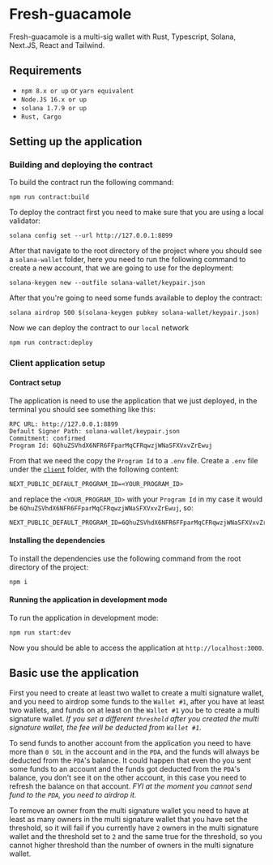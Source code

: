 # Fresh-guacamole

Fresh-guacamole is a multi-sig wallet with Rust, Typescript, Solana, Next.JS, React and Tailwind.

## Requirements

- `npm 8.x or up` or `yarn equivalent`
- `Node.JS 16.x or up`
- `solana 1.7.9 or up`
- `Rust, Cargo`

## Setting up the application

### Building and deploying the contract

To build the contract run the following command:

```shell
npm run contract:build
```

To deploy the contract first you need to make sure that you are using a local validator:

```shell
solana config set --url http://127.0.0.1:8899
```

After that navigate to the root directory of the project where you should see a `solana-wallet` folder, here you need
to run the following command to create a new account, that we are going to use for the deployment:

```shell
solana-keygen new --outfile solana-wallet/keypair.json
```

After that you're going to need some funds available to deploy the contract:

```shell
solana airdrop 500 $(solana-keygen pubkey solana-wallet/keypair.json)
```

Now we can deploy the contract to our `local` network

```shell
npm run contract:deploy
```

### Client application setup

#### Contract setup

The application is need to use the application that we just deployed, in the terminal you should see something like this:

```shell
RPC URL: http://127.0.0.1:8899
Default Signer Path: solana-wallet/keypair.json
Commitment: confirmed
Program Id: 6QhuZSVhdX6NFR6FFparMqCFRqwzjWNaSFXVxvZrEwuj
```

From that we need the copy the `Program Id` to a `.env` file. Create a `.env` file under the [`client`](/client) folder,
with the following content:

```text
NEXT_PUBLIC_DEFAULT_PROGRAM_ID=<YOUR_PROGRAM_ID>
```

and replace the `<YOUR_PROGRAM_ID>` with your `Program Id` in my case it would be
`6QhuZSVhdX6NFR6FFparMqCFRqwzjWNaSFXVxvZrEwuj`, so:

```text
NEXT_PUBLIC_DEFAULT_PROGRAM_ID=6QhuZSVhdX6NFR6FFparMqCFRqwzjWNaSFXVxvZrEwuj
```

#### Installing the dependencies

To install the dependencies use the following command from the root directory of the project:

```shell
npm i
```

#### Running the application in development mode

To run the application in development mode:

```shell
npm run start:dev
```

Now you should be able to access the application at `http://localhost:3000`.

## Basic use the application

First you need to create at least two wallet to create a multi signature wallet, and you need to airdrop  some funds to
the `Wallet #1`, after you have at least two wallets, and funds on at least on the `Wallet #1` you be to create a multi
signature wallet. *If you set a different `threshold` after you created the multi signature wallet, the fee will be
deducted from `Wallet #1`*.

To send funds to another account from the application you need to have more than `0 SOL` in the account and in the `PDA`,
and the funds will always be deducted from the `PDA`'s balance. It could happen that even tho you sent some funds to an
account and the funds got deducted from the `PDA`'s balance, you don't see it on the other account, in this case you
need to refresh the balance on that account. *FYI at the moment you cannot send fund to the `PDA`, you need to airdrop
it.*

To remove an owner from the multi signature wallet you need to have at least as many owners in the multi signature
wallet that you have set the threshold, so it will fail if you currently have `2` owners in the multi signature wallet
and the threshold set to `2` and the same true for the threshold, so you cannot higher threshold than the number of
owners in the multi signature wallet.

